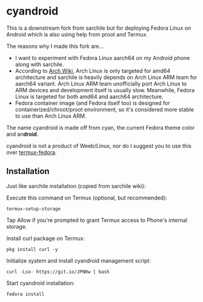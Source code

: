 # cyandroid

This is a downstream fork from sarchile but for deploying Fedora Linux on Android which is also using help from proot and Termux.

The reasons why I made this fork are...

* I want to experiment with Fedora Linux aarch64 on my Android phone along with sarchile.
* According to [Arch Wiki](https://wiki.archlinux.org/title/Frequently_asked_questions#Why_would_I_not_want_to_use_Arch?), Arch Linux is only targeted for amd64 architecture and sarchile is heavily depends on Arch Linux ARM team for aarch64 variant. Arch Linux ARM team unofficially port Arch Linux to ARM devices and development itself is usually slow. Meanwhile, Fedora Linux is targeted for both amd64 and aarch64 architecture.
* Fedora container image (and Fedora itself too) is designed for containerized/chroot/proot environment, so it's considered more stable to use than Arch Linux ARM.

The name cyandroid is made off from cyan, the current Fedora theme color and an**droid**.

cyandroid is not a product of Weeb/Linux, nor do I suggest you to use this over [termux-fedora](https://github.com/nmilosev/termux-fedora).

## Installation

Just like sarchile installation (copied from sarchile wiki): 

Execute this command on Termux (optional, but recommended):
```
termux-setup-storage
```
Tap Allow if you're prompted to grant Termux access to Phone's internal storage.

Install curl package on Termux:
```
pkg install curl -y
```

Initialize system and install cyandroid management script:
```
curl -Lso- https://git.io/JPN0w | bash
```

Start cyandroid installation:
```
fedora install
```
